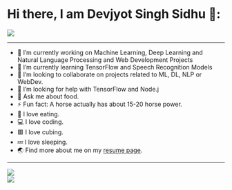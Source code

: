 # Hi there, I am Devjyot Singh Sidhu 👋:

[![](https://komarev.com/ghpvc/?username=DevoGHub&color=ff69b4&style=plastic&label=Woah+thanks+for+the+visit.+You+increased+the+profile+view+count+to)](https://github.com/devoghub/)<hr>
- 🔭 I’m currently working on Machine Learning, Deep Learning and Natural Language Processing and Web Development Projects
- 🌱 I’m currently learning TensorFlow and Speech Recognition Models
- 👯 I’m looking to collaborate on projects related to ML, DL, NLP or WebDev.
- 🤔 I’m looking for help with TensorFlow and Node.j
- 💬 Ask me about food.
- ⚡ Fun fact: A horse actually has about 15-20 horse power.
- 🍕 I love eating.
- 💻 I love coding.
- 🟥 I love cubing.
- 💤 I love sleeping.
- 🌏 Find more about me on my <a href='http://devjyotsinghsidhu.devus.org'>resume page</a>.
<hr>

[![](https://github-readme-stats.vercel.app/api?username=devoghub&show_icons=true&theme=synthwave)](https://github.com/devoghub/)<br> 
[![](https://github-readme-stats.vercel.app/api/top-langs/?username=devoghub&theme=synthwave&layout=compact)](https://github.com/devoghub/)
